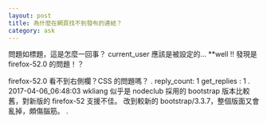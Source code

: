 ```yaml
---
layout: post
title: 為什麼在網頁找不到發布的連結？
category: ask
---
```

問題如標題，這是怎麼一回事？
current_user 應該是被設定的...
**well !! 發現是 firefox-52.0 的問題！？

firefox-52.0 看不到右側欄？CSS 的問題嗎？
.
reply_count: 1
get_replies : 1
.
2017-04-06_06:48:03 wkliang
似乎是 nodeclub 採用的 bootstrap 版本比較舊，對新版的 firefox-52 支援不佳。
改到較新的 bootstrap/3.3.7，整個版面又會亂掉，頗傷腦筋。
.
